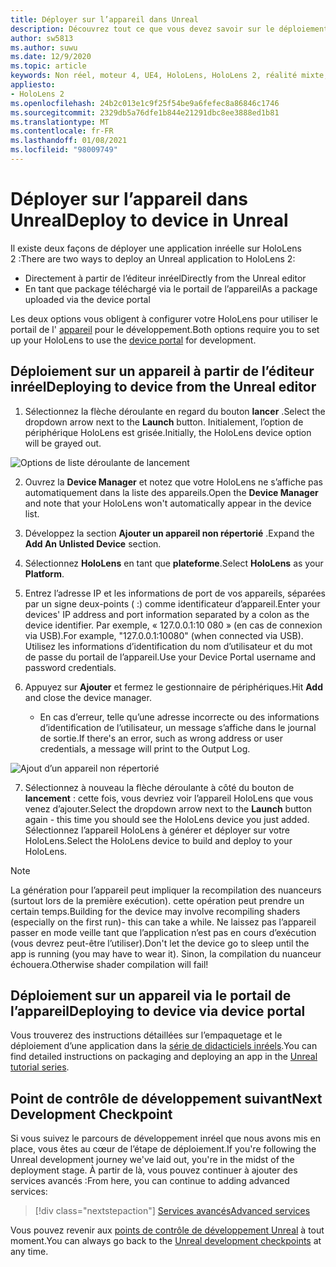 ```yaml
---
title: Déployer sur l’appareil dans Unreal
description: Découvrez tout ce que vous devez savoir sur le déploiement de vos applications de réalité mixte sur HoloLens 2 à l’aide de l’éditeur ou du portail de l’appareil.
author: sw5813
ms.author: suwu
ms.date: 12/9/2020
ms.topic: article
keywords: Non réel, moteur 4, UE4, HoloLens, HoloLens 2, réalité mixte, déployer sur un appareil, PC, documentation, casque de réalité mixte, casque de réalité mixte, casque de réalité virtuelle
appliesto:
- HoloLens 2
ms.openlocfilehash: 24b2c013e1c9f25f54be9a6fefec8a86846c1746
ms.sourcegitcommit: 2329db5a76dfe1b844e21291dbc8ee3888ed1b81
ms.translationtype: MT
ms.contentlocale: fr-FR
ms.lasthandoff: 01/08/2021
ms.locfileid: "98009749"
---
```

# <a name="deploy-to-device-in-unreal"></a><span data-ttu-id="d81c9-104">Déployer sur l’appareil dans Unreal</span><span class="sxs-lookup"><span data-stu-id="d81c9-104">Deploy to device in Unreal</span></span>

<span data-ttu-id="d81c9-105">Il existe deux façons de déployer une application inréelle sur HoloLens 2 :</span><span class="sxs-lookup"><span data-stu-id="d81c9-105">There are two ways to deploy an Unreal application to HoloLens 2:</span></span>
* <span data-ttu-id="d81c9-106">Directement à partir de l’éditeur inréel</span><span class="sxs-lookup"><span data-stu-id="d81c9-106">Directly from the Unreal editor</span></span>
* <span data-ttu-id="d81c9-107">En tant que package téléchargé via le portail de l’appareil</span><span class="sxs-lookup"><span data-stu-id="d81c9-107">As a package uploaded via the device portal</span></span>

<span data-ttu-id="d81c9-108">Les deux options vous obligent à configurer votre HoloLens pour utiliser le portail de l' [appareil](../platform-capabilities-and-apis/using-the-windows-device-portal.md) pour le développement.</span><span class="sxs-lookup"><span data-stu-id="d81c9-108">Both options require you to set up your HoloLens to use the [device portal](../platform-capabilities-and-apis/using-the-windows-device-portal.md) for development.</span></span>

## <a name="deploying-to-device-from-the-unreal-editor"></a><span data-ttu-id="d81c9-109">Déploiement sur un appareil à partir de l’éditeur inréel</span><span class="sxs-lookup"><span data-stu-id="d81c9-109">Deploying to device from the Unreal editor</span></span>

1. <span data-ttu-id="d81c9-110">Sélectionnez la flèche déroulante en regard du bouton **lancer** .</span><span class="sxs-lookup"><span data-stu-id="d81c9-110">Select the dropdown arrow next to the **Launch** button.</span></span> <span data-ttu-id="d81c9-111">Initialement, l’option de périphérique HoloLens est grisée.</span><span class="sxs-lookup"><span data-stu-id="d81c9-111">Initially, the HoloLens device option will be grayed out.</span></span>

![Options de liste déroulante de lancement](images/unreal/launch-dropdown.png)

2. <span data-ttu-id="d81c9-113">Ouvrez la **Device Manager** et notez que votre HoloLens ne s’affiche pas automatiquement dans la liste des appareils.</span><span class="sxs-lookup"><span data-stu-id="d81c9-113">Open the **Device Manager** and note that your HoloLens won't automatically appear in the device list.</span></span>

3. <span data-ttu-id="d81c9-114">Développez la section **Ajouter un appareil non répertorié** .</span><span class="sxs-lookup"><span data-stu-id="d81c9-114">Expand the **Add An Unlisted Device** section.</span></span>

4. <span data-ttu-id="d81c9-115">Sélectionnez **HoloLens** en tant que **plateforme**.</span><span class="sxs-lookup"><span data-stu-id="d81c9-115">Select **HoloLens** as your **Platform**.</span></span>

5. <span data-ttu-id="d81c9-116">Entrez l’adresse IP et les informations de port de vos appareils, séparées par un signe deux-points ( :) comme identificateur d’appareil.</span><span class="sxs-lookup"><span data-stu-id="d81c9-116">Enter your devices' IP address and port information separated by a colon as the device identifier.</span></span> <span data-ttu-id="d81c9-117">Par exemple, « 127.0.0.1:10 080 » (en cas de connexion via USB).</span><span class="sxs-lookup"><span data-stu-id="d81c9-117">For example, "127.0.0.1:10080" (when connected via USB).</span></span> <span data-ttu-id="d81c9-118">Utilisez les informations d’identification du nom d’utilisateur et du mot de passe du portail de l’appareil.</span><span class="sxs-lookup"><span data-stu-id="d81c9-118">Use your Device Portal username and password credentials.</span></span>

6. <span data-ttu-id="d81c9-119">Appuyez sur **Ajouter** et fermez le gestionnaire de périphériques.</span><span class="sxs-lookup"><span data-stu-id="d81c9-119">Hit **Add** and close the device manager.</span></span>
    * <span data-ttu-id="d81c9-120">En cas d’erreur, telle qu’une adresse incorrecte ou des informations d’identification de l’utilisateur, un message s’affiche dans le journal de sortie.</span><span class="sxs-lookup"><span data-stu-id="d81c9-120">If there's an error, such as wrong address or user credentials, a message will print to the Output Log.</span></span>

![Ajout d’un appareil non répertorié](images/unreal/add-unlisted-device.png)

7. <span data-ttu-id="d81c9-122">Sélectionnez à nouveau la flèche déroulante à côté du bouton de **lancement** : cette fois, vous devriez voir l’appareil HoloLens que vous venez d’ajouter.</span><span class="sxs-lookup"><span data-stu-id="d81c9-122">Select the dropdown arrow next to the **Launch** button again - this time you should see the HoloLens device you just added.</span></span> <span data-ttu-id="d81c9-123">Sélectionnez l’appareil HoloLens à générer et déployer sur votre HoloLens.</span><span class="sxs-lookup"><span data-stu-id="d81c9-123">Select the HoloLens device to build and deploy to your HoloLens.</span></span>

>[!NOTE]
><span data-ttu-id="d81c9-124">La génération pour l’appareil peut impliquer la recompilation des nuanceurs (surtout lors de la première exécution). cette opération peut prendre un certain temps.</span><span class="sxs-lookup"><span data-stu-id="d81c9-124">Building for the device may involve recompiling shaders (especially on the first run)- this can take a while.</span></span> <span data-ttu-id="d81c9-125">Ne laissez pas l’appareil passer en mode veille tant que l’application n’est pas en cours d’exécution (vous devrez peut-être l’utiliser).</span><span class="sxs-lookup"><span data-stu-id="d81c9-125">Don't let the device go to sleep until the app is running (you may have to wear it).</span></span> <span data-ttu-id="d81c9-126">Sinon, la compilation du nuanceur échouera.</span><span class="sxs-lookup"><span data-stu-id="d81c9-126">Otherwise shader compilation will fail!</span></span>

## <a name="deploying-to-device-via-device-portal"></a><span data-ttu-id="d81c9-127">Déploiement sur un appareil via le portail de l’appareil</span><span class="sxs-lookup"><span data-stu-id="d81c9-127">Deploying to device via device portal</span></span>

<span data-ttu-id="d81c9-128">Vous trouverez des instructions détaillées sur l’empaquetage et le déploiement d’une application dans la [série de didacticiels inréels](tutorials/unreal-uxt-ch6.md#packaging-and-deploying-the-app-via-device-portal).</span><span class="sxs-lookup"><span data-stu-id="d81c9-128">You can find detailed instructions on packaging and deploying an app in the [Unreal tutorial series](tutorials/unreal-uxt-ch6.md#packaging-and-deploying-the-app-via-device-portal).</span></span>

## <a name="next-development-checkpoint"></a><span data-ttu-id="d81c9-129">Point de contrôle de développement suivant</span><span class="sxs-lookup"><span data-stu-id="d81c9-129">Next Development Checkpoint</span></span>

<span data-ttu-id="d81c9-130">Si vous suivez le parcours de développement inréel que nous avons mis en place, vous êtes au cœur de l’étape de déploiement.</span><span class="sxs-lookup"><span data-stu-id="d81c9-130">If you're following the Unreal development journey we've laid out, you're in the midst of the deployment stage.</span></span> <span data-ttu-id="d81c9-131">À partir de là, vous pouvez continuer à ajouter des services avancés :</span><span class="sxs-lookup"><span data-stu-id="d81c9-131">From here, you can continue to adding advanced services:</span></span>

> [!div class="nextstepaction"]
> [<span data-ttu-id="d81c9-132">Services avancés</span><span class="sxs-lookup"><span data-stu-id="d81c9-132">Advanced services</span></span>](unreal-development-overview.md#5-adding-services)

<span data-ttu-id="d81c9-133">Vous pouvez revenir aux [points de contrôle de développement Unreal](unreal-development-overview.md#4-streaming-and-deploying-to-a-device) à tout moment.</span><span class="sxs-lookup"><span data-stu-id="d81c9-133">You can always go back to the [Unreal development checkpoints](unreal-development-overview.md#4-streaming-and-deploying-to-a-device) at any time.</span></span>
